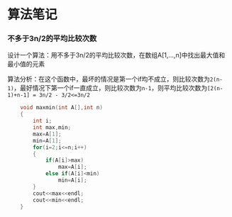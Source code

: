 # 算法笔记

### 不多于3n/2的平均比较次数

设计一个算法：用不多于3n/2的平均比较次数，在数组A[1,...,n]中找出最大值和最小值的元素

算法分析：在这个函数中，最坏的情况是第一个if均不成立，则比较次数为`2(n-1)`，最好情况下第一个if一直成立，则比较次数为`n-1`，则平均比较次数为`[2(n-1)+n-1] = 3n/2 - 3/2<=3n/2`

```	C
    void maxmin(int A[],int n)
    {
        int i;
        int max,min;
        max=A[1];
        min=A[1];
        for(i=2;i<=n;i++)
        {
            if(A[i]>max)
                max=A[i];
            else if(A[i]<min)
                min=A[i];
        }
        cout<<max<<endl;
        cout<<min<<endl;
    }
```

